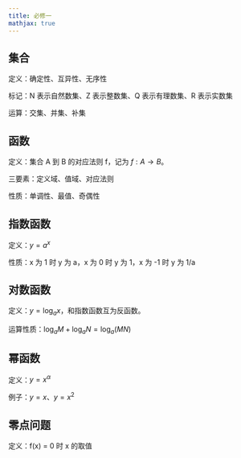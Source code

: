 ```yaml
---
title: 必修一
mathjax: true
---
```


## 集合

定义：确定性、互异性、无序性

标记：N 表示自然数集、Z 表示整数集、Q 表示有理数集、R 表示实数集

运算：交集、并集、补集

## 函数

定义：集合 A 到 B 的对应法则 f，记为 $f:A\to B$。

三要素：定义域、值域、对应法则

性质：单调性、最值、奇偶性

## 指数函数

定义：$y=a^x$

性质：x 为 1 时 y 为 a，x 为 0 时 y 为 1，x 为 -1 时 y 为 1/a

## 对数函数

定义：$y=\log_a x$，和指数函数互为反函数。

运算性质：$\log_a M + \log_a N = \log_a(MN)$

## 幂函数

定义：$y=x^\alpha$

例子：$y=x$、$y=x^2$

## 零点问题

定义：f(x) = 0 时 x 的取值